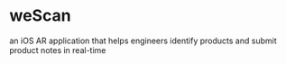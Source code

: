 # weScan
an iOS AR application that helps engineers identify products and submit product notes in real-time
